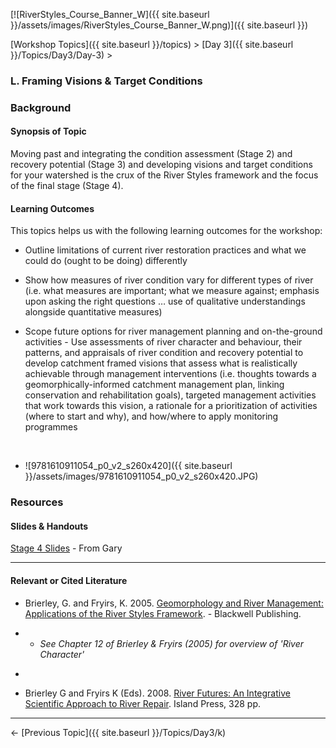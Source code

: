 [![RiverStyles_Course_Banner_W]({{ site.baseurl }}/assets/images/RiverStyles_Course_Banner_W.png)]({{ site.baseurl }})



[Workshop Topics]({{ site.baseurl }}/topics)‎ > ‎[Day 3]({{ site.baseurl }}/Topics/Day3/Day-3)‎ > ‎

### L. Framing Visions & Target Conditions



### Background

#### Synopsis of Topic

Moving past and integrating the  condition assessment (Stage 2) and recovery potential (Stage 3) and developing  visions and target conditions for your watershed is the crux of the River Styles framework and the focus of the final stage (Stage 4). 



#### Learning Outcomes

This topics helps us with the following learning outcomes for the workshop:

- Outline limitations of current river restoration practices and what we could do (ought to be doing) differently

- Show how measures of river condition vary for different types of river (i.e. what measures are important; what we measure against; emphasis upon asking the right questions … use of qualitative understandings alongside quantitative measures)

-  Scope future options for river management planning and on-the-ground activities - Use assessments of river character and behaviour, their patterns, and appraisals of river condition and recovery potential to develop catchment framed visions that assess what is realistically achievable through management interventions (i.e. thoughts towards a geomorphically-informed catchment management plan, linking conservation and rehabilitation goals), targeted management activities that work towards this vision, a rationale for a prioritization of activities (where to start and why), and how/where to apply monitoring programmes

  ​

- ![9781610911054_p0_v2_s260x420]({{ site.baseurl }}/assets/images/9781610911054_p0_v2_s260x420.JPG)



### Resources

#### Slides & Handouts

 [Stage 4 Slides](http://etal.usu.edu/Workshops/RiverStyles/2013/RS%206%20Stage%204.pdf) - From Gary

------

#### Relevant or Cited Literature

- Brierley, G. and Fryirs, K. 2005. [Geomorphology and River Management: Applications of the River Styles Framework](http://www.wiley.com/WileyCDA/WileyTitle/productCd-1405115165.html). - Blackwell Publishing.

- - *See Chapter 12 of Brierley & Fryirs (2005) for overview of 'River Character'*

- ​

- Brierley G and Fryirs K (Eds). 2008. [River Futures: An Integrative Scientific Approach to River Repair](http://islandpress.org/ip/books/book/islandpress/R/bo7019287.html). Island Press, 328 pp.

------

← [Previous Topic]({{ site.baseurl }}/Topics/Day3/k)   